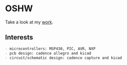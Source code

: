 # OSHW

Take a look at my [work](https://github.com/peteEH).

## Interests
```markdown
- microcontrollers: MSP430, PIC, AVR, NXP
- pcb design: cadence allegro and kicad
- circuit/schematic design: cadence capture and kicad
```

